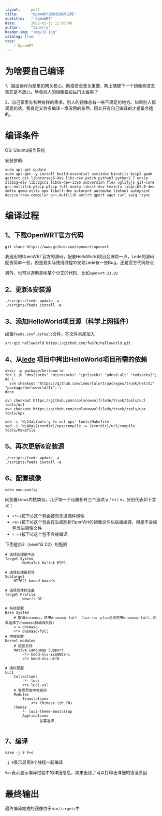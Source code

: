 ```yaml
---
layout:     post
title:      "OpenWRT定制化编译过程"
subtitle:   " OpenWRT"
date:       2022-02-15 12:00:00
author:     "Jinnrry"
header-img: "img/33.jpg"
catalog: true
tags:
    - OpenWRT
---
```

# 为啥要自己编译

1、路由器作为家里的网关核心，网络安全至关重要，网上随便下一个镜像刷进去实在是不放心。毕竟别人的镜像要设后门太容易了

2、自己家里有各种各样的需求，别人的镜像总有一些不满足的地方。如果别人都满足的话，那肯定又会多编译一堆没用的东西，因此只有自己编译的才是最合适的。

# 编译条件

OS: Ubuntu操作系统

安装依赖:

```
sudo apt-get update
sudo apt-get -y install build-essential asciidoc binutils bzip2 gawk gettext git libncurses5-dev libz-dev patch python3 python2.7 unzip zlib1g-dev lib32gcc1 libc6-dev-i386 subversion flex uglifyjs git-core gcc-multilib p7zip p7zip-full msmtp libssl-dev texinfo libglib2.0-dev xmlto qemu-utils upx libelf-dev autoconf automake libtool autopoint device-tree-compiler g++-multilib antlr3 gperf wget curl swig rsync
```

# 编译过程


## 1、下载OpenWRT官方代码

`git clone https://www.github.com/openwrt/openwrt`



我选用的OpenWRT官方的源码，配置HelloWorld项目会麻烦一点，Lede的源码配置简单一些，但是我实际使用过程中发现Lede有一些Bug，还是官方代码好点

另外，也可以选用具体某个分支的代码，比如`openwrt-21.02`


## 2、更新&安装源

```
./scripts/feeds update -a 
./scripts/feeds install -a
```

## 3、添加HelloWorld项目源（科学上网插件）

编辑`feeds.conf.default`文件，在文件末尾加入

`src-git helloworld https://github.com/fw876/helloworld.git`

## 4、从[lede](https://github.com/coolsnowwolf/lede) 项目中拷出HelloWorld项目所需的依赖

```
mkdir -p package/helloworld
for i in "dns2socks" "microsocks" "ipt2socks" "pdnsd-alt" "redsocks2"; do \
  svn checkout "https://github.com/immortalwrt/packages/trunk/net/$i" "package/helloworld/$i"; \
done

svn checkout https://github.com/coolsnowwolf/lede/trunk/tools/ucl tools/ucl
svn checkout https://github.com/coolsnowwolf/lede/trunk/tools/upx tools/upx

sed -i 'N;24a\tools-y += ucl upx' tools/Makefile
sed -i 'N;40a\$(curdir)/upx/compile := $(curdir)/ucl/compile' tools/Makefile
```

## 5、再次更新&安装源

```
./scripts/feeds update -a 
./scripts/feeds install -a
```

## 6、配置镜像

`make menuconfig`

同配置Linux内核类似，几乎每一个设置都有三个选项:y / m / n，分别代表如下含义：
* `<*>` (按下`y`)这个包会被包含进固件镜像
* `<m>` (按下`m`)这个包会在生成刷新OpenWrt的镜像文件以后被编译，但是不会被包含进镜像文件
* `< >` (按下`n`)这个包不会被编译

下面是新3（newifi3 D2）的配置

```
# 选择处理器平台
Target System 
		MediaTek Ralink MIPS

# 选择处理器型号
Subtarget 
    MT7621 based boards

# 选择具体的设备
Target Profile
		Newifi D2
		
# 系统配置
Base System
    # 取消dnsmasq，使用dnsmasq-full （lua-ssr-plus必须使用dnsmasq-full，如果选择了dnsmasq将编译失败）
    < > dnsmasq
    <*> dnsmasq-full
# 内核配置
Kernel modules
    # 语言支持
    Native Language Support
        <*> kmod-nls-iso8859-1
        <*> kmod-nls-utf8

# 插件配置
LuCI
    Collections
        -*- luci
        <*> luci-ssl
    # 管理界面中文支持
    Modules
        Translations
            <*> Chinese (zh_CN)
    Themes
        *- luci-theme-bootstrap
		Applications
				按需选择
		
```


## 7、编译

`make -j 9 V=s `

`-j 9`表示启用9个线程一起编译

`V=s`表示显示编译过程中的详细信息，如果出错了可以打印出详细的错误原因

# 最终输出

最终编译完成的镜像位于`bin/targets`中












